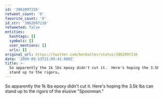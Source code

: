```yaml
---
id: '3962097216'
retweet_count: '0'
favorite_count: '0'
id_str: '3962097216'
retweeted: false
entities:
  hashtags: []
  symbols: []
  user_mentions: []
  urls: []
original_url: https://twitter.com/benbalter/status/3962097216
date: '2009-09-13T21:09:41.000Z'
title: >-
  So apparently the 1k lbs epoxy didn't cut it.  Here's hoping the 3.5k lbs can
  stand up to the rigors…
---
```


So apparently the 1k lbs epoxy didn't cut it.  Here's hoping the 3.5k lbs can stand up to the rigors of the elusive "Spoonman."